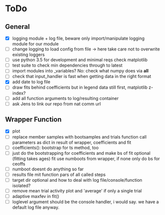 ToDo
====

General
-------

- [x] logging module + log file, beware only import/manipulate logging module for our module
- [ ] change logging to load config from file -> here take care not to overwrite existing loggers
- [ ] use python 3.5 for development and minimal reqs check matplotlib
- [ ] test suite to check min dependencies through to latest
- [ ] import modules into _variables? No: check what numpy does via __all__
- [ ] check that input_handler is fast when getting data in the right format
- [x] add date to log file
- [ ] draw fits behind coefficients but in legend data still first, matplotlib z-index?
- [ ] add all function arguments to log/resulting container
- [ ] ask Jens to link our repo from nat comm url

Wrapper Function
----------------

- [x] plot
- [ ] replace member samples with bootsamples and trials
      function call parameters as dict in result of wrapper, coefficients and fit
- [ ] coefficients(): bootstrap for ts method, too
- [ ] just do the bootstrapping for coefficients and make bs of fit optional (fitting takes ages)
      fit use numboots from wrapper, if none only do bs for ceoffs
- [ ] numboot doesnt do anything so far
- [ ] results file mit function pars of all called steps
- [ ] target dir optional and how to deal with log file/console/function isolated?
- [ ] remove mean trial activity plot and 'average' if only a single trial
- [ ] adaptive maxfev in fit()
- [ ] loglevel argument should be the console handler, i would say. we have a default log file anyway.
